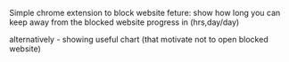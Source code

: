 Simple chrome extension to block website
feture: 
show how long you can keep away from the blocked website
progress in (hrs,day/day) 

alternatively - showing useful chart (that motivate not to open blocked website)
